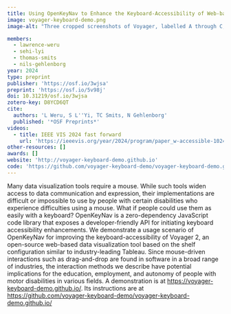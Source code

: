 ```yaml
---
title: Using OpenKeyNav to Enhance the Keyboard-Accessibility of Web-based Data Visualization Tools
image: voyager-keyboard-demo.png
image-alt: "Three cropped screenshots of Voyager, labelled A through C, with arrows pointing from A to B and from B to C. A shows a two-column layout, with a list of data field 'pills' on the left, and a list of empty data shelves (encodings, marks, facets and more) on the right. The data field pills on the left column are all given pink labels (unique alphabetic letters for each) and surrounded with a pink outline. B shows the same view but cropped to part of the layout. Here, only one of the pills in the left column is labeled, this time with a small dot instead of a letter. The right column's empty shelves are highlighted green with the words 'drop a field here' and have the same pink outlines with alphabetic labels. C shows the same view but cropped. Here, there are no pink highlights. Instead, on the encoding field called 'x', there is now a filled data field called 'Major_Genre'."

members:
  - lawrence-weru
  - sehi-lyi
  - thomas-smits
  - nils-gehlenborg
year: 2024
type: preprint
publisher: 'https://osf.io/3wjsa'
preprint: 'https://osf.io/5v98j'
doi: 10.31219/osf.io/3wjsa
zotero-key: D8YCD6QT
cite:
  authors: 'L Weru, S L''Yi, TC Smits, N Gehlenborg'
  published: '*OSF Preprints*'
videos:
  - title: IEEE VIS 2024 fast forward
    url: 'https://ieeevis.org/year/2024/program/paper_w-accessible-1024.html'
other-resources: []
awards: []
website: 'http://voyager-keyboard-demo.github.io'
code: 'https://github.com/voyager-keyboard-demo/voyager-keyboard-demo.github.io'
---
```

Many data visualization tools require a mouse. While such tools widen access to data communication and expression, their implementations are difficult or impossible to use by people with certain disabilities who experience difficulties using a mouse. What if people could use them as easily with a keyboard? OpenKeyNav is a zero-dependency JavaScript code library that exposes a developer-friendly API for initiating keyboard accessibility enhancements. We demonstrate a usage scenario of OpenKeyNav for improving the keyboard-accessibility of Voyager 2, an open-source web-based data visualization tool based on the shelf configuration similar to industry-leading Tableau. Since mouse-driven interactions such as drag-and-drop are found in software in a broad range of industries, the interaction methods we describe have potential implications for the education, employment, and autonomy of people with motor disabilities in various fields. A demonstration is at https://voyager-keyboard-demo.github.io/. Its instructions are at https://github.com/voyager-keyboard-demo/voyager-keyboard-demo.github.io/
